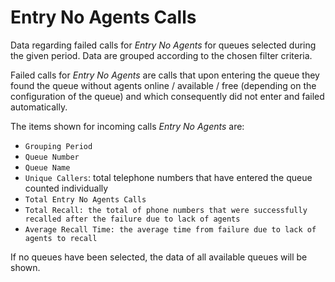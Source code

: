 # Entry No Agents Calls

Data regarding failed calls for *Entry No Agents* for queues
selected during the given period.
Data are grouped according to the chosen filter criteria.

Failed calls for *Entry No Agents* are calls that
upon entering the queue they found the queue without agents
online / available / free (depending on the configuration of the
queue) and which consequently did not enter and failed
automatically.

The items shown for incoming calls *Entry No Agents* are:

- `Grouping Period`
- `Queue Number`
- `Queue Name`
- `Unique Callers`: total telephone numbers that have entered the queue
counted individually
- `Total Entry No Agents Calls`
- `Total Recall: the total of phone numbers that were successfully recalled after the failure due to lack of agents`
- `Average Recall Time: the average time from failure due to lack of agents to recall`


If no queues have been selected, the data of all available queues will 
be shown.
